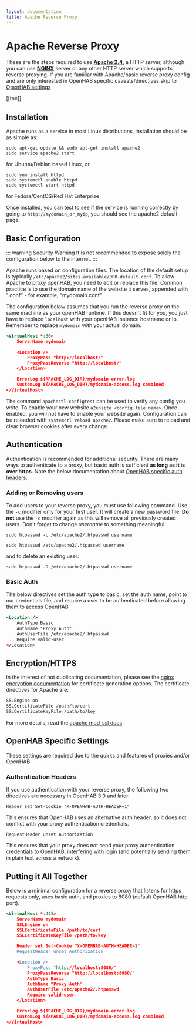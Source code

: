 ```yaml
---
layout: documentation
title: Apache Reverse Proxy
---
```


# Apache Reverse Proxy

These are the steps required to use [**Apache 2.4**](https://www.apache.org/), a HTTP server, although you can use [**NGINX**](reverse-proxy-nginx) server or any other HTTP server which supports reverse proxying. If you are familiar with Apache/basic reverse proxy config and are only interested in OpenHAB specific caveats/directives skip to [OpenHAB settings](#openhab-specific-settings)

[[toc]]

## Installation

Apache runs as a service in most Linux distributions, installation should be as simple as:

```shell
sudo apt-get update && sudo apt-get install apache2
sudo service apache2 start
```

for Ubuntu/Debian based Linux, or

```shell
sudo yum install httpd
sudo systemctl enable httpd
sudo systemctl start httpd
```

for Fedora/CentOS/Red Hat Enterprise

Once installed, you can test to see if the service is running correctly by going to `http://mydomain_or_myip`, you should see the apache2 default page.

## Basic Configuration

::: warning Security Warning
It is not recommended to expose solely the configuration below to the internet.
:::

Apache runs based on configuration files.
The location of the default setup is typically `/etc/apache2/sites-available/000-default.conf`. To allow Apache to proxy openHAB, you need to edit or replace this file. Common practice is to use the domain name of the website it serves, appended with ".conf" - for example, "mydomain.conf"

The configuration below assumes that you run the reverse proxy on the same machine as your openHAB runtime.
If this doesn't fit for you, you just have to replace `localhost` with your openHAB instance hostname or ip. Remember to replace `mydomain` with your actual domain.

```xml
<VirtualHost *:80>
    ServerName mydomain

    <Location />
        ProxyPass "http://localhost/"
        ProxyPassReverse "http://localhost/"
    </Location>

    ErrorLog ${APACHE_LOG_DIR}/mydomain-error.log
    CustomLog ${APACHE_LOG_DIR}/mydomain-access.log combined
</VirtualHost>
```

The command `apachectl configtest` can be used to verify any config you write. To enable your new website `a2ensite <config file name>`. Once enabled, you will not have to enable your website again. Configuration can be reloaded with `systemctl reload apache2`. Please make sure to reload and clear browser cookies after every change.

## Authentication

Authentication is recommended for additional security. There are many ways to authenticate to a proxy, but basic auth is sufficient **as long as it is over https**. Note the below documentation about [OpenHAB specific auth headers](#authentication-headers).

### Adding or Removing users

To add  users to your reverse proxy, you must use following command. Use the `-c` modifier only for your first user. It will create a new password file. **Do not** use the `-c` modifier again as this will remove all previously created users. Don't forget to change _username_ to something meaningful!

```shell
sudo htpasswd -c /etc/apache2/.htpasswd username
```

```shell
sudo htpasswd /etc/apache2/.htpasswd username
```

and to delete an existing user:

```shell
sudo htpasswd -D /etc/apache2/.htpasswd username
```

### Basic Auth

The below directives set the auth type to basic, set the auth name, point to our credentials file, and require a user to be authenticated before allowing them to access OpenHAB

```xml
<Location />
    AuthType Basic
    AuthName "Proxy Auth"
    AuthUserFile /etc/apache2/.htpasswd
    Require valid-user
</Location>
```

## Encryption/HTTPS

In the interest of not duplicating documentation, please see the [nginx encryption documentation](reverse-proxy-nginx#enabling-https) for certificate generation options. The certificate directives for Apache are:

```xml
SSLEngine on
SSLCertificateFile /path/to/cert
SSLCertificateKeyFile /path/to/key
```

For more details, read the [apache mod_ssl docs](https://httpd.apache.org/docs/2.4/mod/mod_ssl.html#sslcertificatefile)

## OpenHAB Specific Settings

These settings are required due to the quirks and features of proxies and/or OpenHAB.

### Authentication Headers

If you use authentication with your reverse proxy, the following two directives are necessary in OpenHAB 3.0 and later.

`Header set Set-Cookie "X-OPENHAB-AUTH-HEADER=1"`

This ensures that OpenHAB uses an alternative auth header, so it does not conflict with your proxy authentication credentials.

`RequestHeader unset Authorization`

This ensures that your proxy does not send your proxy authentication credentials  to OpenHAB, interfering with login (and potentially sending them in plain text across a network).

## Putting it All Together

Below is a minimal configuration for a reverse proxy that listens for https requests only, uses basic auth, and proxies to 8080 (default OpenHAB http port).

```xml
<VirtualHost *:443>
    ServerName mydomain
    SSLEngine on
    SSLCertificateFile /path/to/cert
    SSLCertificateKeyFile /path/to/key

    Header set Set-Cookie "X-OPENHAB-AUTH-HEADER=1"
    RequestHeader unset Authorization

    <Location />
        ProxyPass "http://localhost:8080/"
        ProxyPassReverse "http://localhost:8080/"
        AuthType Basic
        AuthName "Proxy Auth"
        AuthUserFile /etc/apache2/.htpasswd
        Require valid-user
    </Location>

    ErrorLog ${APACHE_LOG_DIR}/mydomain-error.log
    CustomLog ${APACHE_LOG_DIR}/mydomain-access.log combined
</VirtualHost>
```
